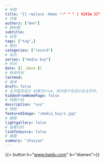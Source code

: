 ```yaml
---
# 标题
title: "{{ replace .Name "-" " " | title }}"
# 作者
authors: ["Ann"]
# 副标题
subtitle: 
# 标签
tags: ["tag",]
# 类别
categories: ["record"]
# 系列
series: ["media buy"]
# 时间
date: {{ .Date }}
# 修改时间
lastmod:
# 编译
draft: false
# 主页是否显示 如果为true，则内容不会显示在主页中。
hiddenFromHomePage: false
# 特图介绍
description: "xxx"
# 特图
featuredImage: "/media_buy/1.jpg"
# 画廊
lightgallery: false
# 查看代码
linkToSource: false
# 摘要
summary: "zhaiyao"
---
```


{{< button h="www.baidu.com" b="dianwo">}}

